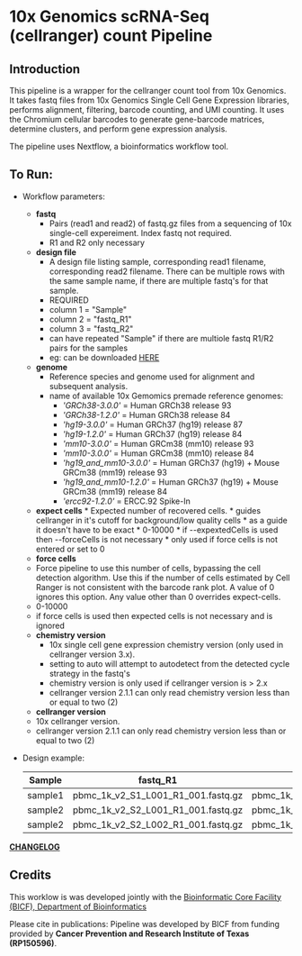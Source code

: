 10x Genomics scRNA-Seq (cellranger) count Pipeline
==================================================

Introduction
------------

This pipeline is a wrapper for the cellranger count tool from 10x Genomics. It takes fastq files from 10x Genomics Single Cell Gene Expression libraries, performs alignment, filtering, barcode counting, and UMI counting. It uses the Chromium cellular barcodes to generate gene-barcode matrices, determine clusters, and perform gene expression analysis.

The pipeline uses Nextflow, a bioinformatics workflow tool.

To Run:
-------

* Workflow parameters:
  * **fastq**
    * Pairs (read1 and read2) of fastq.gz files from a sequencing of 10x single-cell expereiment. Index fastq not required.
    * R1 and R2 only necessary
  * **design file**
    * A design file listing sample, corresponding read1 filename, corresponding read2 filename. There can be multiple rows with the same sample name, if there are multiple fastq's for that sample.
    * REQUIRED
    * column 1 = "Sample"
    * column 2 = "fastq_R1"
    * column 3 = "fastq_R2"
    * can have repeated "Sample" if there are multiole fastq R1/R2 pairs for the samples
    * eg: can be downloaded [HERE](https://git.biohpc.swmed.edu/BICF/Astrocyte/cellranger_count/blob/master/docs/design.csv)
  * **genome**
    * Reference species and genome used for alignment and subsequent analysis.
    * name of available 10x Gemomics premade reference genomes:
        * *'GRCh38-3.0.0'* = Human GRCh38 release 93
        * *'GRCh38-1.2.0'* = Human GRCh38 release 84
        * *'hg19-3.0.0'* = Human GRCh37 (hg19) release 87
        * *'hg19-1.2.0'* = Human GRCh37 (hg19) release 84
        * *'mm10-3.0.0'* = Human GRCm38 (mm10) release 93
        * *'mm10-3.0.0'* = Human GRCm38 (mm10) release 84
        * *'hg19_and_mm10-3.0.0'* = Human GRCh37 (hg19) + Mouse GRCm38 (mm19) release 93
        * *'hg19_and_mm10-1.2.0'* = Human GRCh37 (hg19) + Mouse GRCm38 (mm19) release 84
        * *'ercc92-1.2.0'* = ERCC.92 Spike-In
  * **expect cells**
        * Expected number of recovered cells.
        * guides cellranger in it's cutoff for background/low quality cells
        * as a guide it doesn't have to be exact
        * 0-10000
        * if --expextedCells is used then --forceCells is not necessary
        * only used if force cells is not entered or set to 0
   * **force cells**
    * Force pipeline to use this number of cells, bypassing the cell detection algorithm. Use this if the number of cells estimated by Cell Ranger is not consistent with the barcode rank plot. A value of 0 ignores this option. Any value other than 0 overrides expect-cells.
    * 0-10000
    * if force cells is used then expected cells is not necessary and is ignored
  * **chemistry version**
    * 10x single cell gene expression chemistry version (only used in cellranger version 3.x).
    * setting to auto will attempt to autodetect from the detected cycle strategy in the fastq's
    * chemistry version is only used if cellranger version is > 2.x
    * cellranger version 2.1.1 can only read chemistry version less than or equal to two (2)
   * **cellranger version**
    * 10x cellranger version.
    * cellranger version 2.1.1 can only read chemistry version less than or equal to two (2)


* Design example:

    | Sample  | fastq_R1                           | fastq_R2                           |
    |---------|------------------------------------|------------------------------------|
    | sample1 | pbmc_1k_v2_S1_L001_R1_001.fastq.gz | pbmc_1k_v2_S1_L001_R2_001.fastq.gz |
    | sample2 | pbmc_1k_v2_S2_L001_R1_001.fastq.gz | pbmc_1k_v2_S2_L001_R2_001.fastq.gz |
    | sample2 | pbmc_1k_v2_S2_L002_R1_001.fastq.gz | pbmc_1k_v2_S2_L002_R2_001.fastq.gz |
    


[**CHANGELOG**](https://git.biohpc.swmed.edu/BICF/Astrocyte/cellranger_count/blob/master/CHANGELOG.md)

Credits
-------
This worklow is was developed jointly with the [Bioinformatic Core Facility (BICF), Department of Bioinformatics](http://www.utsouthwestern.edu/labs/bioinformatics/)


Please cite in publications: Pipeline was developed by BICF from funding provided by **Cancer Prevention and Research Institute of Texas (RP150596)**.
